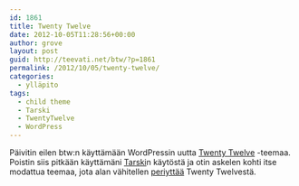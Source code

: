 ```yaml
---
id: 1861
title: Twenty Twelve
date: 2012-10-05T11:28:56+00:00
author: grove
layout: post
guid: http://teevati.net/btw/?p=1861
permalink: /2012/10/05/twenty-twelve/
categories:
  - ylläpito
tags:
  - child theme
  - Tarski
  - TwentyTwelve
  - WordPress
---
```

Päivitin eilen btw:n käyttämään WordPressin uutta [Twenty Twelve](http://theme.wordpress.com/themes/twentytwelve/) -teemaa. Poistin siis pitkään käyttämäni [Tarski](http://tarskitheme.com/)n käytöstä ja otin askelen kohti itse modattua teemaa, jota alan vähitellen [periyttää](http://codex.wordpress.org/Child_Themes) Twenty Twelvestä.